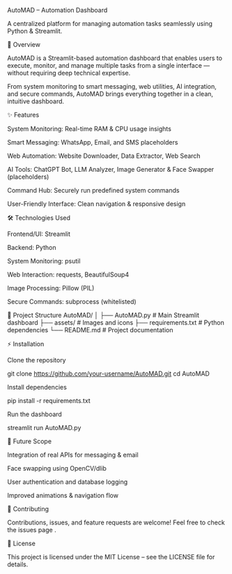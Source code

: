 AutoMAD – Automation Dashboard

A centralized platform for managing automation tasks seamlessly using Python & Streamlit.

🚀 Overview

AutoMAD is a Streamlit-based automation dashboard that enables users to execute, monitor, and manage multiple tasks from a single interface — without requiring deep technical expertise.

From system monitoring to smart messaging, web utilities, AI integration, and secure commands, AutoMAD brings everything together in a clean, intuitive dashboard.

✨ Features

System Monitoring: Real-time RAM & CPU usage insights

Smart Messaging: WhatsApp, Email, and SMS placeholders

Web Automation: Website Downloader, Data Extractor, Web Search

AI Tools: ChatGPT Bot, LLM Analyzer, Image Generator & Face Swapper (placeholders)

Command Hub: Securely run predefined system commands

User-Friendly Interface: Clean navigation & responsive design

🛠 Technologies Used

Frontend/UI: Streamlit

Backend: Python

System Monitoring: psutil

Web Interaction: requests, BeautifulSoup4

Image Processing: Pillow (PIL)

Secure Commands: subprocess (whitelisted)

📂 Project Structure
AutoMAD/
│
├── AutoMAD.py             # Main Streamlit dashboard
├── assets/                # Images and icons
├── requirements.txt       # Python dependencies
└── README.md              # Project documentation

⚡ Installation

Clone the repository

git clone https://github.com/your-username/AutoMAD.git
cd AutoMAD


Install dependencies

pip install -r requirements.txt


Run the dashboard

streamlit run AutoMAD.py

🔮 Future Scope

Integration of real APIs for messaging & email

Face swapping using OpenCV/dlib

User authentication and database logging

Improved animations & navigation flow

🤝 Contributing

Contributions, issues, and feature requests are welcome!
Feel free to check the issues page
.

📜 License

This project is licensed under the MIT License – see the LICENSE
 file for details.
